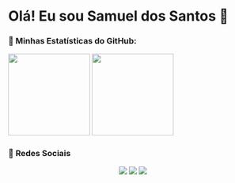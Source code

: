 <h1>Olá! Eu sou Samuel dos Santos 👋</h1>

### 🚀 Minhas Estatísticas do GitHub:

<p>
  <img src="https://github-readme-stats.vercel.app/api?username=SamGoncalves&show_icons=true&theme=dark" height="165">
  <img src="https://github-readme-stats.vercel.app/api/top-langs/?username=SamGoncalves&langs_count=7&theme=dark" height="165">
</p>

### 📌 **Redes Sociais**
<div align="center">
  <a href="https://discord.com/mclovin7581" target="_blank"><img src="https://img.shields.io/badge/Discord-7289DA?style=for-the-badge&logo=discord&logoColor=white"></a>
  <a href="mailto:samuelsantos2021@protonmail.com" target="_blank"><img src="https://img.shields.io/badge/ProtonMail-8B89CC?style=for-the-badge&logo=protonmail&logoColor=white"></a>
  <a href="www.linkedin.com/in/samuel-dos-santos-3a2040241" target="_blank"><img src="https://img.shields.io/badge/LinkedIn-0077B5?style=for-the-badge&logo=linkedin&logoColor=white"></a>
</div>
